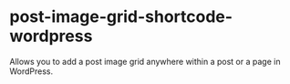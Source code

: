 # post-image-grid-shortcode-wordpress
Allows you to add a post image grid anywhere within a post or a page in WordPress.
